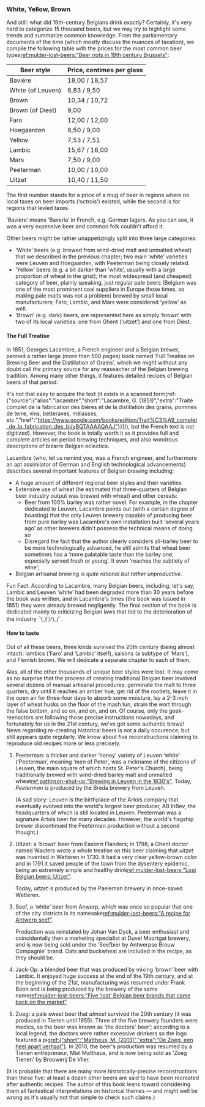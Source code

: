### White, Yellow, Brown

And still: what did 19th-century Belgians drink exactly? Certainly, it's very hard to categorize 15 thousand beers, but we may try to highlight some trends and summarize common knowledge. From the parliamentary documents of the time (which mostly discuss the nuances of taxation), we compile the following table with the prices for the most common beer types[ref:mulder-lost-beers:"Beer riots in 19th century Brussels"](https://lostbeers.com/beer-riots-in-19th-century-brussels/):

| **Beer style**              | Price, centimes per glass |
|--------------------------|---------------------------|
| Bavière                  | 18,00 / 18,57 |
| White (of Leuven)        | 8,83 / 9,50 |
| Brown                    | 10,34 / 10,72 |
| Brown (of Diest)         | 9,00 |
| Faro                     | 12,00 / 12,00 |
| Hoegaarden               | 8,50 / 9,00 |
| Yellow                   | 7,53 / 7,51 |
| Lambic                   | 15,67 / 16,00 |
| Mars                     | 7,50 / 9,00 |
| Peeterman                | 10,00 / 10,00 |
| Uitzet                   | 10,40 / 11,50 |

The first number stands for a price of a mug of beer in regions where no local taxes on beer imports (‘octrois’) existed, while the second is for regions that levied taxes.

‘Bavière’ means ‘Bavaria’ in French, e.g. German lagers. As you can see, it was a very expensive beer and common folk couldn't afford it.

Other beers might be rather unappetizingly split into three large categories:

  * ‘White’ beers (e.g. brewed from wind-dried malt and unmalted wheat) that we described in the previous chapter; two main ‘white’ varieties were Leuven and Hoegaarden, with Peeterman being closely related.
  * ‘Yellow’ beers (e.g. a bit darker than ‘white’, usually with a large proportion of wheat in the grist); the most widespread (and cheapest) category of beer, plainly speaking, just regular pale beers (Belgium was one of the most prominent coal suppliers in Europe those times, so making pale malts was not a problem) brewed by small local manufacturers; Faro, Lambic, and Mars were considered ‘yellow’ as well.
  * ‘Brown’ (e.g. dark) beers, are represented here as simply ‘brown’ with two of its local varieties: one from Ghent (‘uitzet’) and one from Diest.

#### The Full Treatise

In 1851, Georges Lacambre, a French engineer and a Belgian brewer, penned a rather large (more than 500 pages) book named ‘Full Treatise on Brewing Beer and the Distillation of Grains’, which we might without any doubt call *the* primary source for any reaseacher of the Belgian brewing tradition. Among many other things, it features detailed recipes of Belgian beers of that period. 

It's not that easy to acquire the text (it exists in a scanned form[ref:{"source":{"alias":"lacambre","short":"Lacambre, G. (1851)","extra":"Traité complet de la fabrication des bières et de la distillation des grains, pommes de terre, vins, betteraves, mélasses, etc.","href":"https://www.google.com/books/edition/Trait%C3%A9_complet_de_la_fabrication_des_bi/yBQTAAAAQAAJ"}}](), but the French text is not digitized). However, the book is totally worth it as it provides full and complete articles on period brewing techniques, and also wondrous descriptions of bizarre Belgian eclectics.

Lacambre (who, let us remind you, was a French engineer, and furthermore an apt assimilator of German and English technological advancements) describes several important features of Belgian brewing including:

  * A huge amount of different regional beer styles and their varieties
  * Extensive use of wheat (he estimated that three-quarters of Belgian beer industry output was brewed with wheat) and other cereals:
      * Beer from 100% barley was rather novel. For example, in the chapter dedicated to Leuven, Lacambre points out (with a certain degree of boasting) that the only Leuven brewery capable of producing beer from pure barley was Lacambre's own installation built ‘several years ago’ as other brewers didn't possess the technical means of doing so
      * Disregard the fact that the author clearly considers all-barley beer to be more technologically advanced, he still admits that wheat beer sometimes has a ‘more palatable taste than the barley one, especially served fresh or young’. It even ‘reaches the subtlety of wine’;
  * Belgian artisanal brewing is *quite rational but rather unproductive*.

Fun Fact. According to Lacambre, many Belgian beers, including, let's say, Lambic and Leuven ’white’ had been degraded more than 30 years before the book was written, and in Lacambre's times (the book was issued in 1851) they were already brewed negligently. The final section of the book is dedicated mainly to criticizing Belgian laws that led to the deterioration of the industry ¯\\\_(ツ)_/¯.

#### How to taste 

Out of all these beers, three kinds survived the 20th century (being almost intact): lambics (‘Faro’ and ‘Lambic’ itself), saisons (a subtype of ‘Mars’), and Flemish brown. We will dedicate a separate chapter to each of them.

Alas, all of the other thousands of unique beer styles were lost. It may come as no surprise that the process of creating traditional Belgian beer involved several dozens of manual artisanal procedures: germinate the malt to three quarters, dry until it reaches an amber hue, get rid of the rootlets, leave it in the open air for three-four days to absorb some moisture, lay a 2-3 inch layer of wheat husks on the floor of the mash tun, strain the wort through the false bottom, and so on, and on, and on. Of course, only the geek-reenactors are following those precise instructions nowadays, and fortunately for us in the 21st century, we've got some authentic brews! News regarding re-creating historical beers is not a daily occurence, but still appears quite regularly. We know about five reconstructions claiming to reproduce old recipes more or less precisely.

  1. Peeterman: a thicker and darker ‘honey’ variety of Leuven ‘white’ (‘Peeterman’, meaning ‘men of Peter’, was a nickname of the citizens of Leuven, the main square of which hosts St. Peter's Church), being traditionally brewed with wind-dried barley malt and unmalted wheat[ref:pattinson-shut-up:"Brewing in Leuven in the 1830's"](http://barclayperkins.blogspot.com/2009/05/brewing-in-leuven-in-1830s.html). Today, *Peeterman* is produced by the Breda brewery from Leuven.

      (A sad story: Leuven is the birthplace of the Artois company that eventually evolved into the world's largest beer producer, AB InBev, the headquarters of which is still located in Leuven. Peeterman was a signature Artois beer for many decades. However, the world's flagship brewer discontinued the Peeterman production without a second thought.)

  2. Uitzet: a ‘brown’ beer from Eastern Flanders; in 1798, a Ghent doctor named Wauters wrote a whole treatise on this beer claiming that *uitzet* was invented in Wetteren in 1730. It had a very clear yellow-brown color and in 1791 it saved people of the town from the dysentery epidemic, being an extremely simple and healthy drink[ref:mulder-lost-beers:"Lost Belgian beers: Uitzet"](https://lostbeers.com/lost-belgian-beers-uitzet/).

      Today, *uitzet* is produced by the Paeleman brewery in once-saved Wetteren.

  3. Seef, a ‘white’ beer from Anwerp, which was once so popular that one of the city districts is its namesake[ref:mulder-lost-beers:"A recipe for Antwerp seef"](https://lostbeers.com/a-recipe-for-antwerp-seef/).

      Production was reinstated by Johan Van Dyck, a beer enthusiast and coincidentally then a marketing specialist at Duvel Moortgat brewery, and is now being sold under the ‘Seefbier by Antwerpse Brouw Compagnie’ brand. Oats and buckwheat are included in the recipe, as they should be.

  4. Jack-Op: a blended beer that was produced by mixing ‘brown’ beer with Lambic. It enjoyed huge success at the end of the 19th century, and at the beginning of the 21st, manufacturing was resumed under Frank Boon and is being produced by the brewery of the same name[ref:mulder-lost-beers:"Five ‘lost’ Belgian beer brands that came back on the market"](https://lostbeers.com/five-lost-belgian-beer-brands-that-came-back-on-the-market/).

  5. Zoeg: a pale sweet beer that *almost* survived the 20th century (it was produced in Tienen until 1955). Three of the five brewery founders were medics, so the beer was known as ‘the doctors' beer’; according to a local legend, the doctors were rather excessive drinkers so the logo featured a pig[ref:{"short":"Mattheus, M. (2013)","extra":"De Zoeg, een heel apart verhaal"}](). In 2010, the beer's production was resumed by a Tienen entrepreneur, Miel Mattheus, and is now being sold as ‘Zoeg Tienen’ by Brouwerij De Vlier.

(It is probable that there are many more historically-precise reconstructions than these five: at least a dozen other beers are said to have been recreated after authentic recipes. The author of this book leans toward considering them all fantastical interpretations on historical themes — and might well be wrong as it's usually not that simple to check such claims.)
